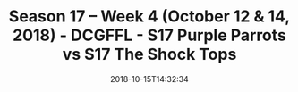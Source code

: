 ---
title: Season 17 – Week 4 (October 12 & 14, 2018) - DCGFFL - S17 Purple Parrots vs
  S17 The Shock Tops
teams-score:
- team: _teams/s17-purple.md
  score: 26
- team: _teams/s17-power-orange.md
  score: 19
mvp: M. Hess (Purple); A. Payne (P. Orange)
game-ball: L. Hogue (Purple); OJ (P. Orange)
sportsperson: T. Robosan (Purple); E. Chavez (P. Orange)
season: 17
week: 4
date: '2018-10-15T14:32:34'
pageid: season-17-week-4-october-12-14-2018-6703-vs-6701
---
